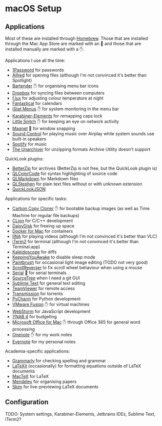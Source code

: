 # macOS Setup


## Applications
Most of these are installed through [Homebrew](brew.sh).
Those that are installed through the Mac App Store are marked with an :apple: and those that are installed manually are marked with a :raised_hand:.

Applications I use all the time:

* [1Password](https://1password.com/) for passwords
* [Alfred](https://www.alfredapp.com/) for opening files (although I'm not convinced it's better than Spotlight)
* [Bartender](https://www.macbartender.com/) :raised_hand: for organising menu bar icons
* [Dropbox](https://www.dropbox.com/) for syncing files between computers
* [f.lux](https://justgetflux.com/) for adjusting colour temperature at night
* [Fantastical](https://flexibits.com/fantastical) for calendars
* [iStat Menus](https://bjango.com/mac/istatmenus/) :raised_hand: for system monitoring in the menu bar
* [Karabiner-Elements](https://pqrs.org/osx/karabiner/) for remapping caps lock
* [Little Snitch](https://www.obdev.at/products/littlesnitch/index.html) :raised_hand: for keeping an eye on network activity
* [Magnet](http://magnet.crowdcafe.com) :apple: for window snapping
* [Sound Control](https://staticz.com/soundcontrol/) for playing music over Airplay while system sounds use built-in speakers
* [Spotify](https://www.spotify.com/) for music
* [The Unarchiver](https://theunarchiver.com) for unzipping formats Archive Utility doesn't support

QuickLook plugins:

* [BetterZip](https://macitbetter.com/) for archives (BetterZip is not free, but the QuickLook plugin is)
* [QLColorCode](https://github.com/anthonygelibert/QLColorCode) for syntax highlighting of source code
* [QLMarkdown](https://github.com/toland/qlmarkdown) for Markdown files
* [QLStephen](https://github.com/whomwah/qlstephen) for plain text files without or with unknown extension
* [QuickLookJSON](http://www.sagtau.com/quicklookjson.html)


Applications for specific tasks:

* [Carbon Copy Cloner](https://bombich.com/) :raised_hand: for bootable backup images (as well as Time Machine for regular file backups)
* [CLion](https://www.jetbrains.com/clion/) for C/C++ development
* [DaisyDisk](https://daisydiskapp.com/) for freeing up space
* [Docker for Mac](https://docs.docker.com/docker-for-mac/) for containers
* [IINA](https://lhc70000.github.io/iina/) for playing videos (although I'm not convinced it's better than VLC)
* [iTerm2](https://www.iterm2.com/) for terminal (although I'm not convinced it's better than Terminal.app)
* [Kaleidoscope](https://www.kaleidoscopeapp.com/) for diffs
* [KeepingYouAwake](https://github.com/newmarcel/KeepingYouAwakeb) to disable sleep mode
* [Paintbrush](https://paintbrush.sourceforge.io/) for occasional light image editing (TODO not very good)
* [ScrollReverser](https://pilotmoon.com/scrollreverser/) to fix scroll wheel behaviour when using a mouse
* [Serial](https://www.decisivetactics.com/products/serial/) :apple: for serial terminals
* [SourceTree](https://www.sourcetreeapp.com/) when I need a git GUI
* [Sublime Text](https://www.sublimetext.com/3) for general text editing
* [TeamViewer](https://www.teamviewer.com/) for remote access
* [Transmission](https://transmissionbt.com/) for torrents
* [PyCharm](https://www.jetbrains.com/pycharm/) for Python development
* [VMware Fusion](https://www.vmware.com/products/fusion.html) :raised_hand: for virtual machines
* [WebStorm](https://www.jetbrains.com/webstorm/) for JavaScript development
* [YNAB 4](https://www.youneedabudget.com/) for budgeting
* [Microsoft Office for Mac](https://products.office.com/en-ww/mac) :raised_hand: through Office 365 for general word processing
* [Onenote](www.onenote.com) :raised_hand: for my work notes
* [Evernote](https://evernote.com/) for my personal notes


Academia-specific applications:

* [Grammarly](https://www.grammarly.com/) for checking spelling and grammar
* [LaTeXit](https://www.chachatelier.fr/latexit/) (occasionally) for formatting equations outside of LaTeX documents
* [MacTeX](https://www.tug.org/mactex/) for LaTeX
* [Mendeley](https://www.mendeley.com/) for organising papers
* [Skim](https://skim-app.sourceforge.io/) for live-previewing LaTeX documents


## Configuration

TODO: System settings, Karabiner-Elements, Jetbrains IDEs, Sublime Text, iTerm2?
